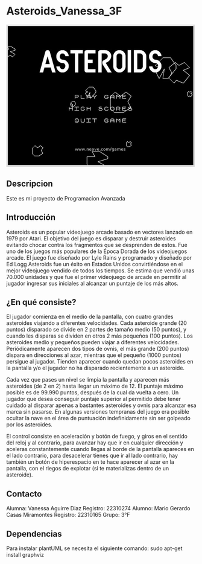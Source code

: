 # Asteroids_Vanessa_3F

![](/docs/portada.jpg)

## Descripcion
Este es mi proyecto de Programacion Avanzada

## Introducción 
Asteroids es un popular videojuego arcade basado en vectores lanzado en 1979 por Atari. El objetivo del juego es disparar y destruir asteroides evitando chocar contra los fragmentos que se desprenden de estos. Fue uno de los juegos más populares de la Época Dorada de los videojuegos arcade.
El juego fue diseñado por Lyle Rains y programado y diseñado por Ed Logg Asteroids fue un éxito en Estados Unidos convirtiéndose en el mejor videojuego vendido de todos los tiempos. Se estima que vendió unas 70.000 unidades y que fue el primer videojuego de arcade en permitir al jugador ingresar sus iniciales al alcanzar un puntaje de los más altos.

## ¿En qué consiste?
El jugador comienza en el medio de la pantalla, con cuatro grandes asteroides viajando a diferentes velocidades. Cada asteroide grande (20 puntos) disparado se divide en 2 partes de tamaño medio (50 puntos), y cuando les disparas se dividen en otros 2 más pequeños (100 puntos). Los asteroides medio y pequeños pueden viajar a diferentes velocidades. Periódicamente aparecen dos tipos de ovnis, el más grande (200 puntos) dispara en direcciones al azar, mientras que el pequeño (1000 puntos) persigue al jugador. Tienden aparecer cuando quedan pocos asteroides en la pantalla y/o el jugador no ha disparado recientemente a un asteroide.

Cada vez que pases un nivel se limpia la pantalla y aparecen más asteroides (de 2 en 2) hasta llegar un máximo de 12. El puntaje máximo posible es de 99.990 puntos, después de la cual da vuelta a cero. Un jugador que desea conseguir puntaje superior al permitido debe tener cuidado al disparar apenas a bastantes asteroides y ovnis para alcanzar esa marca sin pasarse. En algunas versiones tempranas del juego era posible ocultar la nave en el área de puntuación indefinidamente sin ser golpeado por los asteroides.

El control consiste en aceleración y botón de fuego, y giros en el sentido del reloj y al contrario, para avanzar hay que ir en cualquier dirección y aceleras constantemente cuando llegas al borde de la pantalla apareces en el lado contrario, para desacelerar tienes que ir al lado contrario, hay también un botón de hiperespacio en te hace aparecer al azar en la pantalla, con el riegos de explotar (si te materializas dentro de un asteroide).

## Contacto
Alumna: Vanessa Aguirre Diaz
Registro: 22310274
Alumno: Mario Gerardo Casas Miramontes
Registro: 22310165
Grupo: 3°F


## Dependencias
Para instalar plantUML se necesita el siguiente comando:
sudo apt-get install graphviz
